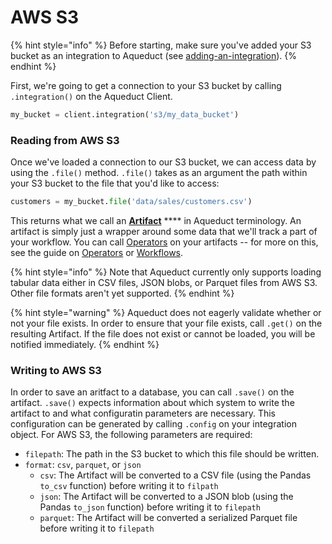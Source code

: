 # AWS S3

{% hint style="info" %}
Before starting, make sure you've added your S3 bucket as an integration to Aqueduct (see [adding-an-integration](../adding-an-integration/ "mention")).
{% endhint %}

First, we're going to get a connection to your S3 bucket by calling `.integration()` on the Aqueduct Client.&#x20;

```python
my_bucket = client.integration('s3/my_data_bucket')
```

### Reading from AWS S3

Once we've loaded a connection to our S3 bucket, we can access data by using the `.file()` method. `.file()` takes as an argument the path within your S3 bucket to the file that you'd like to access:

```python
customers = my_bucket.file('data/sales/customers.csv')
```

This returns what we call an [**Artifact**](../../artifacts.md) **** in Aqueduct terminology. An artifact is simply just a wrapper around some data that we'll track a part of your workflow. You can call [Operators](../../operators.md) on your artifacts -- for more on this, see the guide on [Operators](../../operators.md) or [Workflows](../../workflows/).

{% hint style="info" %}
Note that Aqueduct currently only supports loading tabular data either in CSV files, JSON blobs, or Parquet files from AWS S3. Other file formats aren't yet supported.
{% endhint %}

{% hint style="warning" %}
Aqueduct does not eagerly validate whether or not your file exists. In order to ensure that your file exists, call `.get()` on the resulting Artifact. If the file does not exist or cannot be loaded, you will be notified immediately.
{% endhint %}

### Writing to AWS S3

In order to save an aritfact to a database, you can call `.save()` on the artifact. `.save()` expects information about which system to write the artifact to and what configuratin parameters are necessary. This configuration can be generated by calling `.config` on your integration object. For AWS S3, the following parameters are required:

* `filepath`: The path in the S3 bucket to which this file should be written.
* `format`: `csv`, `parquet`, or `json`
  * `csv`: The Artifact will be converted to a CSV file (using the Pandas `to_csv` function) before writing it to `filpath`&#x20;
  * `json`: The Artifact will be converted to a JSON blob (using the Pandas `to_json` function) before writing it to `filepath`
  * `parquet`: The Artifact will be converted a serialized Parquet file before writing it to `filepath`
